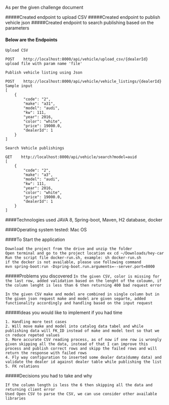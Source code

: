 As per the given challenge document

#####Created endpoint to upload CSV
#####Created endpoint to publish vehicle json
#####Created endpoint to search publishing based on the parameters
#### Below are the Endpoints
```
Upload CSV

POST    http://localhost:8000/api/vehicle/upload_csv/{dealerId}
upload file with param name 'file'
```
```
Publish vehicle listing using Json

POST    http://localhost:8000/api/vehicle/vehicle_listings/{dealerId}
Sample input
[
    {
        "code": "2",
        "make": "a31",
        "model": "audi",
        "kw": 111,
        "year": 2016,
        "color": "white",
        "price": 19000.0,
        "dealerId": 1
    }
]

```
```
Search Vehicle publishings

GET    http://localhost:8000/api/vehicle/search?model=auid
[
    {
        "code": "2",
        "make": "a3",
        "model": "audi",
        "kw": 111,
        "year": 2016,
        "color": "white",
        "price": 19000.0,
        "dealerId": 1
    }
]
```

####Technologies used
JAVA 8, Spring-boot, Maven, H2 database, docker

####Operating system tested:
Mac OS

####To Start the application
```
Download the project from the drive and unzip the folder
Open terminal and go to the project location ex cd ~/Downloads/hey-car
Run the script file docker-run.sh, example: sh docker-run.sh
if the docker is not available, please use following command
mvn spring-boot:run -Dspring-boot.run.arguments=--server.port=8000
```

#####Problems you discovered
```In the given CSV, color is missing for the last row, added validation based on the lenght of the coloumn, if the column lenght is less than 6 then returning 400 bad request error```

```In the given CSV make and model are combined in single column but in the given json request make and model are given separte, added functionality accordingly and handling based on the input request```

#####Ideas you would like to implement if you had time
```
1. Handling more test cases
2. Will move make and model into catalog data tabel and while publishing data will FK_ID instead of make and model text so that we cn reduce repeted values
3. More accurate CSV reading process, as of now if one row is wrongly given skipping all the data, instead of that I can improve this process and publish correct rows and skipp the failed rows and will return the response with failed rows
4. Fly way configuration to inserted some dealer data(dummy data) and validate the dealer id against dealer table while publishing the list
5. FK relations
```
#####Decisions you had to take and why
```
If the column length is less the 6 then skipping all the data and returning client error
Used Open CSV to parse the CSV, we can use consider other available libraries
```

